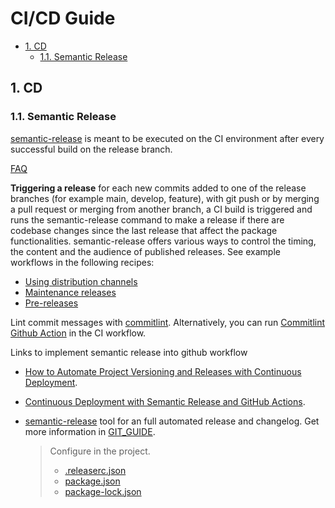 # CI/CD Guide

- [1. CD](#1-cd)
  - [1.1. Semantic Release](#11-semantic-release)

## 1. CD

### 1.1. Semantic Release

[semantic-release](https://sentenz.github.io/essay/website/semantic-release.gitbook.io/semantic-release/index.html) is meant to be executed on the CI environment after every successful build on the release branch.

[FAQ](https://github.com/semantic-release/semantic-release/blob/master/docs/support/FAQ.md)

**Triggering a release** for each new commits added to one of the release branches (for example main, develop, feature), with git push or by merging a pull request or merging from another branch, a CI build is triggered and runs the semantic-release command to make a release if there are codebase changes since the last release that affect the package functionalities.
semantic-release offers various ways to control the timing, the content and the audience of published releases. See example workflows in the following recipes:

- [Using distribution channels](https://github.com/semantic-release/semantic-release/blob/master/docs/recipes/release-workflow/distribution-channels.md)
- [Maintenance releases](https://github.com/semantic-release/semantic-release/blob/master/docs/recipes/release-workflow/maintenance-releases.md)
- [Pre-releases](https://github.com/semantic-release/semantic-release/blob/master/docs/recipes/pre-releases.md)

Lint commit messages with [commitlint](https://github.com/conventional-changelog/commitlint). Alternatively, you can run [Commitlint Github Action](https://github.com/wagoid/commitlint-github-action) in the CI workflow.

Links to implement semantic release into github workflow

- [How to Automate Project Versioning and Releases with Continuous Deployment](https://css-tricks.com/how-to-automate-project-versioning-and-releases-with-continuous-deployment/).
- [Continuous Deployment with Semantic Release and GitHub Actions](https://github.com/semantic-release/semantic-release/blob/master/docs/recipes/release-workflow/pre-releases.md).

- [semantic-release](https://github.com/semantic-release/semantic-release) tool for an full automated release and changelog. Get more information in [GIT_GUIDE](https://github.com/sentenz/general/blob/main/docs/guide/convention/CICD_GUIDE.md#semantic-release).
  > Configure in the project.
  >
  > - [.releaserc.json](https://github.com/semantic-release/semantic-release/blob/master/docs/usage/configuration.md#configuration-file)
  > - [package.json](https://github.com/semantic-release/semantic-release/blob/master/package.json)
  > - [package-lock.json](https://github.com/semantic-release/semantic-release/blob/master/package-lock.json)
